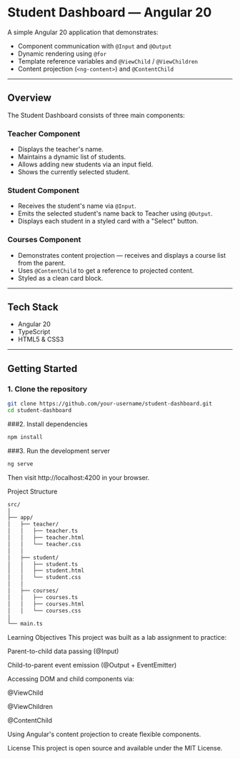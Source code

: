 # Student Dashboard — Angular 20

A simple Angular 20 application that demonstrates:
- Component communication with `@Input` and `@Output`
- Dynamic rendering using `@for`
- Template reference variables and `@ViewChild` / `@ViewChildren`
- Content projection (`<ng-content>`) and `@ContentChild`

---

## Overview

The Student Dashboard consists of three main components:

### Teacher Component
- Displays the teacher's name.
- Maintains a dynamic list of students.
- Allows adding new students via an input field.
- Shows the currently selected student.

### Student Component
- Receives the student's name via `@Input`.
- Emits the selected student's name back to Teacher using `@Output`.
- Displays each student in a styled card with a "Select" button.

### Courses Component
- Demonstrates content projection — receives and displays a course list from the parent.
- Uses `@ContentChild` to get a reference to projected content.
- Styled as a clean card block.

---

## Tech Stack
- Angular 20
- TypeScript
- HTML5 & CSS3

---

## Getting Started

### 1. Clone the repository
```bash
git clone https://github.com/your-username/student-dashboard.git
cd student-dashboard
```
###2. Install dependencies
```bash
npm install
```

###3. Run the development server
```bash
ng serve
```

Then visit http://localhost:4200 in your browser.

Project Structure
```bash
src/
│
├── app/
│   ├── teacher/
│   │   ├── teacher.ts
│   │   ├── teacher.html
│   │   └── teacher.css
│   │
│   ├── student/
│   │   ├── student.ts
│   │   ├── student.html
│   │   └── student.css
│   │
│   ├── courses/
│   │   ├── courses.ts
│   │   ├── courses.html
│   │   └── courses.css
│
└── main.ts
```

Learning Objectives
This project was built as a lab assignment to practice:

Parent-to-child data passing (@Input)

Child-to-parent event emission (@Output + EventEmitter)

Accessing DOM and child components via:

@ViewChild

@ViewChildren

@ContentChild

Using Angular's content projection to create flexible components.

License
This project is open source and available under the MIT License.
